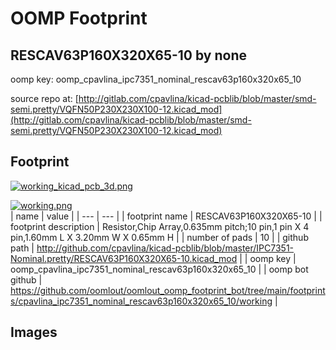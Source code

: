# OOMP Footprint  
## RESCAV63P160X320X65-10  by none  
  
oomp key: oomp_cpavlina_ipc7351_nominal_rescav63p160x320x65_10  
  
source repo at: [http://gitlab.com/cpavlina/kicad-pcblib/blob/master/smd-semi.pretty/VQFN50P230X230X100-12.kicad_mod](http://gitlab.com/cpavlina/kicad-pcblib/blob/master/smd-semi.pretty/VQFN50P230X230X100-12.kicad_mod)  
## Footprint  
  
[![working_kicad_pcb_3d.png](working_kicad_pcb_3d_600.png)](working_kicad_pcb_3d.png)  
  
[![working.png](working_600.png)](working.png)  
| name | value | 
| --- | --- | 
| footprint name | RESCAV63P160X320X65-10 | 
| footprint description | Resistor,Chip Array,0.635mm pitch;10 pin,1 pin X 4 pin,1.60mm L X 3.20mm W X 0.65mm H | 
| number of pads | 10 | 
| github path | http://github.com/cpavlina/kicad-pcblib/blob/master/IPC7351-Nominal.pretty/RESCAV63P160X320X65-10.kicad_mod | 
| oomp key | oomp_cpavlina_ipc7351_nominal_rescav63p160x320x65_10 | 
| oomp bot github | https://github.com/oomlout/oomlout_oomp_footprint_bot/tree/main/footprints/cpavlina_ipc7351_nominal_rescav63p160x320x65_10/working | 
## Images  
